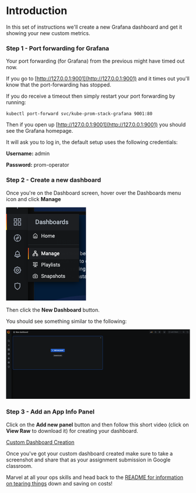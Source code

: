 # Introduction

In this set of instructions we'll create a new Grafana dashboard and get it showing your new custom metrics.

### Step 1 - Port forwarding for Grafana

Your port forwarding (for Grafana) from the previous might have timed out now.

If you go to [http://127.0.0.1:9001](http://127.0.0.1:9001) and it times out you'll know that the port-forwarding has stopped.

If you do receive a timeout then simply restart your port forwarding by running:

```
kubectl port-forward svc/kube-prom-stack-grafana 9001:80
```

Then if you open up [http://127.0.0.1:9001](http://127.0.0.1:9001) you should see the Grafana homepage.

It will ask you to log in, the default setup uses the following credentials:

**Username:** admin 

**Password:** prom-operator

### Step 2 - Create a new dashboard

Once you're on the Dashboard screen, hover over the Dashboards menu icon and click **Manage**

![grafana dashboard manage menu](./images/grafana-dashboard-menu.png "Grafana Menu")

Then click the **New Dashboard** button.

You should see something similar to the following:

![grafana dashboard new pane](./images/grafana_dashboard_new.png "Grafana New Dashboard")

### Step 3 - Add an App Info Panel

Click on the **Add new panel** button and then follow this short video (click on **View Raw** to download it) for creating your dashboard.

[Custom Dashboard Creation](./videos/custom_dashboard.mp4)

Once you've got your custom dashboard created make sure to take a screenshot and share that as your assignment submission in Google classroom.

Marvel at all your ops skills and head back to the [README for information on tearing things](../README.md) down and saving on costs!



